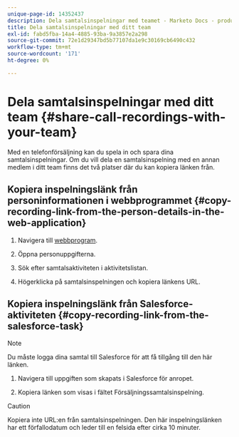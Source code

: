 ```yaml
---
unique-page-id: 14352437
description: Dela samtalsinspelningar med teamet - Marketo Docs - produktdokumentation
title: Dela samtalsinspelningar med ditt team
exl-id: fabd5fba-14a4-4885-93ba-9a3857e2a298
source-git-commit: 72e1d29347bd5b77107da1e9c30169cb6490c432
workflow-type: tm+mt
source-wordcount: '171'
ht-degree: 0%

---
```


# Dela samtalsinspelningar med ditt team {#share-call-recordings-with-your-team}

Med en telefonförsäljning kan du spela in och spara dina samtalsinspelningar. Om du vill dela en samtalsinspelning med en annan medlem i ditt team finns det två platser där du kan kopiera länken från.

## Kopiera inspelningslänk från personinformationen i webbprogrammet {#copy-recording-link-from-the-person-details-in-the-web-application}

1. Navigera till [webbprogram](https://toutapp.com/login).

1. Öppna personuppgifterna.

1. Sök efter samtalsaktiviteten i aktivitetslistan.

1. Högerklicka på samtalsinspelningen och kopiera länkens URL.

## Kopiera inspelningslänk från Salesforce-aktiviteten {#copy-recording-link-from-the-salesforce-task}

>[!NOTE]
>
>Du måste logga dina samtal till Salesforce för att få tillgång till den här länken.

1. Navigera till uppgiften som skapats i Salesforce för anropet.

1. Kopiera länken som visas i fältet Försäljningssamtalsinspelning.

>[!CAUTION]
>
>Kopiera inte URL:en från samtalsinspelningen. Den här inspelningslänken har ett förfallodatum och leder till en felsida efter cirka 10 minuter.
